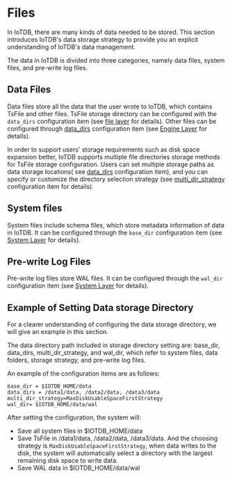 <!--

    Licensed to the Apache Software Foundation (ASF) under one
    or more contributor license agreements.  See the NOTICE file
    distributed with this work for additional information
    regarding copyright ownership.  The ASF licenses this file
    to you under the Apache License, Version 2.0 (the
    "License"); you may not use this file except in compliance
    with the License.  You may obtain a copy of the License at
    
        http://www.apache.org/licenses/LICENSE-2.0
    
    Unless required by applicable law or agreed to in writing,
    software distributed under the License is distributed on an
    "AS IS" BASIS, WITHOUT WARRANTIES OR CONDITIONS OF ANY
    KIND, either express or implied.  See the License for the
    specific language governing permissions and limitations
    under the License.

-->

# Files

In IoTDB, there are many kinds of data needed to be stored. This section introduces IoTDB's data storage strategy to provide you an explicit understanding of IoTDB's data management.

The data in IoTDB is divided into three categories, namely data files, system files, and pre-write log files.

## Data Files

Data files store all the data that the user wrote to IoTDB, which contains TsFile and other files. TsFile storage directory can be configured with the `data_dirs` configuration item (see [file layer](../Server/Config%20Manual.md) for details). Other files can be configured through [data_dirs](../Server/Config%20Manual.md) configuration item (see [Engine Layer](../Server/Config%20Manual.md) for details).

In order to support users' storage requirements such as disk space expansion better, IoTDB supports multiple file directories storage methods for TsFile storage configuration. Users can set multiple storage paths as data storage locations( see [data_dirs](../Server/Config%20Manual.md) configuration item), and you can specify or customize the directory selection strategy (see [multi_dir_strategy](../Server/Config%20Manual.md) configuration item for details).

## System files

System files include schema files, which store metadata information of data in IoTDB. It can be configured through the `base_dir` configuration item (see [System Layer](../Server/Config%20Manual.md) for details).

## Pre-write Log Files

Pre-write log files store WAL files. It can be configured through the `wal_dir` configuration item (see [System Layer](../Server/Single%20Node%20Setup.md) for details).

## Example of Setting Data storage Directory

For a clearer understanding of configuring the data storage directory, we will give an example in this section.

The data directory path included in storage directory setting are: base_dir, data_dirs, multi_dir_strategy, and wal_dir, which refer to system files, data folders, storage strategy, and pre-write log files.

An example of the configuration items are as follows:

```
base_dir = $IOTDB_HOME/data
data_dirs = /data1/data, /data2/data, /data3/data 
multi_dir_strategy=MaxDiskUsableSpaceFirstStrategy
wal_dir= $IOTDB_HOME/data/wal
```
After setting the configuration, the system will:

* Save all system files in $IOTDB_HOME/data
* Save TsFile in /data1/data, /data2/data, /data3/data. And the choosing strategy is `MaxDiskUsableSpaceFirstStrategy`, when data writes to the disk, the system will automatically select a directory with the largest remaining disk space to write data.
* Save WAL data in $IOTDB_HOME/data/wal
